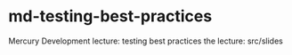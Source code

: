 # md-testing-best-practices
Mercury Development lecture: testing best practices
the lecture: src/slides